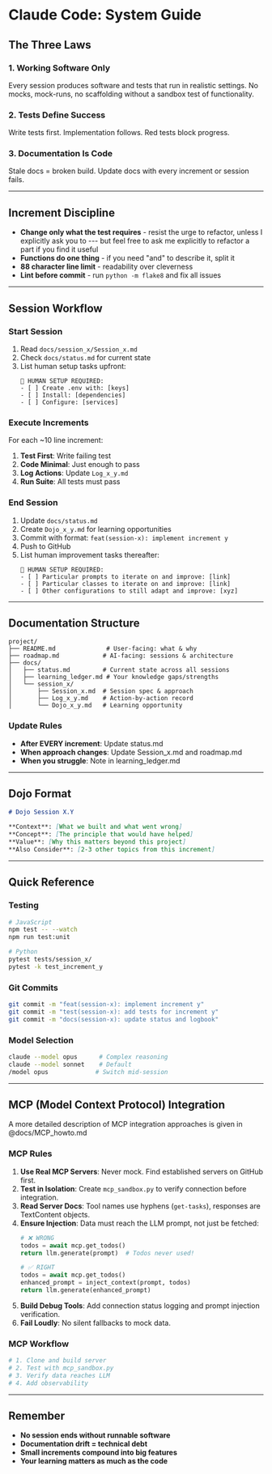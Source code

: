 # Claude Code: System Guide

## The Three Laws

### 1. Working Software Only
Every session produces software and tests that run in realistic settings. No mocks, mock-runs, no scaffolding without a sandbox test of functionality.

### 2. Tests Define Success  
Write tests first. Implementation follows. Red tests block progress.

### 3. Documentation Is Code
Stale docs = broken build. Update docs with every increment or session fails.

---

## Increment Discipline
- **Change only what the test requires** - resist the urge to refactor, unless I explicitly ask you to --- but feel free to ask me explicitly to refactor a part if you find it useful
- **Functions do one thing** - if you need "and" to describe it, split it
- **88 character line limit** - readability over cleverness
- **Lint before commit** - run `python -m flake8` and fix all issues

---

## Session Workflow

### Start Session
1. Read `docs/session_x/Session_x.md` 
2. Check `docs/status.md` for current state
3. List human setup tasks upfront:
   ```
   🔴 HUMAN SETUP REQUIRED:
   - [ ] Create .env with: [keys]
   - [ ] Install: [dependencies]
   - [ ] Configure: [services]
   ```

### Execute Increments
For each ~10 line increment:
1. **Test First**: Write failing test
2. **Code Minimal**: Just enough to pass
3. **Log Actions**: Update `Log_x_y.md` 
4. **Run Suite**: All tests must pass

### End Session
1. Update `docs/status.md` 
2. Create `Dojo_x_y.md` for learning opportunities
3. Commit with format: `feat(session-x): implement increment y`
4. Push to GitHub
5. List human improvement tasks thereafter:
   ```
   🔴 HUMAN SETUP REQUIRED:
   - [ ] Particular prompts to iterate on and improve: [link]
   - [ ] Particular classes to iterate on and improve: [link]
   - [ ] Other configurations to still adapt and improve: [xyz]
   ```


---

## Documentation Structure

```
project/
├── README.md              # User-facing: what & why
├── roadmap.md            # AI-facing: sessions & architecture  
├── docs/
│   ├── status.md         # Current state across all sessions
│   ├── learning_ledger.md # Your knowledge gaps/strengths
│   └── session_x/
│       ├── Session_x.md  # Session spec & approach
│       ├── Log_x_y.md    # Action-by-action record
│       └── Dojo_x_y.md   # Learning opportunity
```

### Update Rules
- **After EVERY increment**: Update status.md
- **When approach changes**: Update Session_x.md and roadmap.md  
- **When you struggle**: Note in learning_ledger.md

---

## Dojo Format

```markdown
# Dojo Session X.Y

**Context**: [What we built and what went wrong]
**Concept**: [The principle that would have helped]
**Value**: [Why this matters beyond this project]
**Also Consider**: [2-3 other topics from this increment]
```

---

## Quick Reference

### Testing
```bash
# JavaScript
npm test -- --watch
npm run test:unit

# Python  
pytest tests/session_x/
pytest -k test_increment_y
```

### Git Commits
```bash
git commit -m "feat(session-x): implement increment y"
git commit -m "test(session-x): add tests for increment y"
git commit -m "docs(session-x): update status and logbook"
```

### Model Selection
```bash
claude --model opus      # Complex reasoning
claude --model sonnet    # Default
/model opus             # Switch mid-session
```

---

## MCP (Model Context Protocol) Integration
A more detailed description of MCP integration approaches is given in @docs/MCP_howto.md

### MCP Rules

1. **Use Real MCP Servers**: Never mock. Find established servers on GitHub first.
2. **Test in Isolation**: Create `mcp_sandbox.py` to verify connection before integration.
3. **Read Server Docs**: Tool names use hyphens (`get-tasks`), responses are TextContent objects.
4. **Ensure Injection**: Data must reach the LLM prompt, not just be fetched:
   ```python
   # ❌ WRONG
   todos = await mcp.get_todos()
   return llm.generate(prompt)  # Todos never used!
   
   # ✅ RIGHT  
   todos = await mcp.get_todos()
   enhanced_prompt = inject_context(prompt, todos)
   return llm.generate(enhanced_prompt)
   ```
5. **Build Debug Tools**: Add connection status logging and prompt injection verification.
6. **Fail Loudly**: No silent fallbacks to mock data.

### MCP Workflow
```bash
# 1. Clone and build server
# 2. Test with mcp_sandbox.py
# 3. Verify data reaches LLM
# 4. Add observability
```

---

## Remember

- **No session ends without runnable software**
- **Documentation drift = technical debt**
- **Small increments compound into big features**
- **Your learning matters as much as the code**